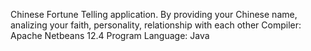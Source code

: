 Chinese Fortune Telling application. By providing your Chinese name, analizing your faith, personality, relationship with each other
Compiler: Apache Netbeans 12.4
Program Language: Java
